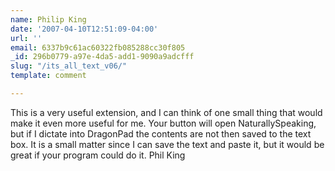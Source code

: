 ```yaml
---
name: Philip King
date: '2007-04-10T12:51:09-04:00'
url: ''
email: 6337b9c61ac60322fb085288cc30f805
_id: 296b0779-a97e-4da5-add1-9090a9adcfff
slug: "/its_all_text_v06/"
template: comment

---
```


This is a very useful extension, and I can think of one small thing that would make it even more useful for me.  Your button will open NaturallySpeaking, but if I dictate into DragonPad the contents are not then saved to the text box.  It is a small matter since I can save the text and paste it, but it would be great if your program could do it.
Phil King
